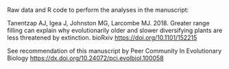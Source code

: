 Raw data and R code to perform the analyses in the manuscript:

Tanentzap AJ, Igea J, Johnston MG, Larcombe MJ. 2018. Greater range filling can explain why evolutionarily older and slower diversifying plants are less threatened by extinction. bioRxiv https://doi.org/10.1101/152215



See recommendation of this manuscript by Peer Community In Evolutionary Biology https://dx.doi.org/10.24072/pci.evolbiol.100058

